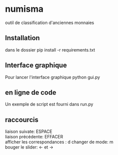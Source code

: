 # numisma
outil de classification d'anciennes monnaies

## Installation
dans le dossier 
pip install -r requirements.txt

## Interface graphique
Pour lancer l'interface graphique
python gui.py 

## en ligne de code
Un exemple de script est fourni dans run.py

## raccourcis

liaison suivate:    ESPACE   
liaison précédente: EFFACER  
afficher les correspondances : d 
changer de mode:    m    
bouger le slider:   <- et ->    







